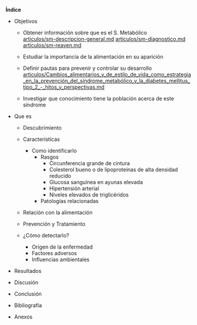 **Índice**


- Objetivos  
  - Obtener información sobre que es el S. Metabólico  
  [articulos/sm-descripcion-general.md](articulos/sm-descripcion-general.md)
  [articulos/sm-diagnostico.md](articulos/sm-diagnostico.md)
  [articulos/sm-reaven.md](articulos/sm-reaven.md)

  - Estudiar la importancia de la alimentación en su aparición  

  - Definir pautas para prevenir y controlar su desarrollo  
  [articulos/Cambios_alimentarios_y_de_estilo_de_vida_como_estrategia_en_la_prevención_del_síndrome_metabólico_y_la_diabetes_mellitus_tipo_2_-_hitos_y_perspectivas.md](articulos/Cambios_alimentarios_y_de_estilo_de_vida_como_estrategia_en_la_prevención_del_síndrome_metabólico_y_la_diabetes_mellitus_tipo_2_-_hitos_y_perspectivas.md)
  - Investigar que conocimiento tiene la población acerca de este síndrome  


- Que es  
  - Descubrimiento  
  - Características  
    - Como identificarlo
      - Rasgos
        - Circunferencia grande de cintura  
        - Colesterol bueno o de lipoproteínas de alta densidad reducido  
        - Glucosa sanguínea en ayunas elevada  
        - Hipertensión arterial  
        - Niveles elevados de triglicéridos
      - Patologías relacionadas

  - Relación con la alimentación
  
  - Prevención y Tratamiento  
  - ¿Cómo detectarlo?  
    - Origen de la enfermedad  
    - Factores adversos  
    - Influencias ambientales  



- Resultados  


- Discusión   


- Conclusión  


- Bibliografía  


- Anexos  
